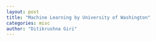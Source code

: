```yaml
---
layout: post
title: "Machine Learning by University of Washington"
categories: misc
author: "Ditikrushna Giri"
---
```







[3]: https://d396qusza40orc.cloudfront.net/phoenixassets/ml-foundations/regression-intro-annotated.pdf 
[4]:https://d396qusza40orc.cloudfront.net/phoenixassets/ml-foundations/regression-intro-annotated.pdf 
 
